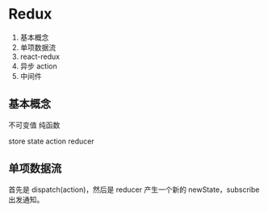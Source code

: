 # Redux
1. 基本概念
2. 单项数据流
3. react-redux
4. 异步 action
5. 中间件

## 基本概念
不可变值
纯函数

store   state
action
reducer

## 单项数据流
首先是 dispatch(action)，然后是 reducer 产生一个新的 newState，subscribe 出发通知。
